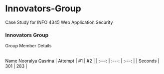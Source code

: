 # Innovators-Group
Case Study for INFO 4345 Web Application Security
<h3>Innovators Group</h3>
<table>Group Member Details</table>
<td>Name</td>
<tr>Nooralya Qasrina</tr>
| Attempt | #1    | #2    |
| :---:   | :---: | :---: |
| Seconds | 301   | 283   |
